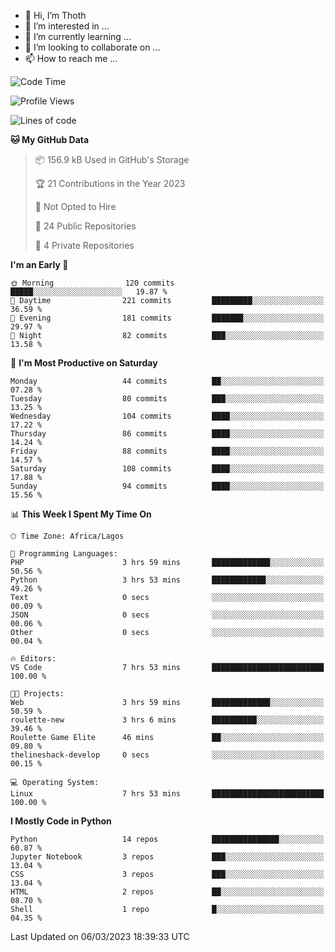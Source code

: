 <!---
thoth2357/thoth2357 is a ✨ special ✨ repository because its `README.md` (this file) appears on your GitHub profile.
You can click the Preview link to take a look at your changes.
--->

- 👋 Hi, I’m Thoth
- 👀 I’m interested in ...
- 🌱 I’m currently learning ...
- 💞️ I’m looking to collaborate on ...
- 📫 How to reach me ...




<!--START_SECTION:waka-->
![Code Time](http://img.shields.io/badge/Code%20Time-1%2C987%20hrs%2024%20mins-blue)

![Profile Views](http://img.shields.io/badge/Profile%20Views-0-blue)

![Lines of code](https://img.shields.io/badge/From%20Hello%20World%20I%27ve%20Written-25.8%20million%20lines%20of%20code-blue)

**🐱 My GitHub Data** 

> 📦 156.9 kB Used in GitHub's Storage 
 > 
> 🏆 21 Contributions in the Year 2023
 > 
> 🚫 Not Opted to Hire
 > 
> 📜 24 Public Repositories 
 > 
> 🔑 4 Private Repositories 
 > 
**I'm an Early 🐤** 

```text
🌞 Morning                120 commits         █████░░░░░░░░░░░░░░░░░░░░   19.87 % 
🌆 Daytime                221 commits         █████████░░░░░░░░░░░░░░░░   36.59 % 
🌃 Evening                181 commits         ███████░░░░░░░░░░░░░░░░░░   29.97 % 
🌙 Night                  82 commits          ███░░░░░░░░░░░░░░░░░░░░░░   13.58 % 
```
📅 **I'm Most Productive on Saturday** 

```text
Monday                   44 commits          ██░░░░░░░░░░░░░░░░░░░░░░░   07.28 % 
Tuesday                  80 commits          ███░░░░░░░░░░░░░░░░░░░░░░   13.25 % 
Wednesday                104 commits         ████░░░░░░░░░░░░░░░░░░░░░   17.22 % 
Thursday                 86 commits          ████░░░░░░░░░░░░░░░░░░░░░   14.24 % 
Friday                   88 commits          ████░░░░░░░░░░░░░░░░░░░░░   14.57 % 
Saturday                 108 commits         ████░░░░░░░░░░░░░░░░░░░░░   17.88 % 
Sunday                   94 commits          ████░░░░░░░░░░░░░░░░░░░░░   15.56 % 
```


📊 **This Week I Spent My Time On** 

```text
🕑︎ Time Zone: Africa/Lagos

💬 Programming Languages: 
PHP                      3 hrs 59 mins       █████████████░░░░░░░░░░░░   50.56 % 
Python                   3 hrs 53 mins       ████████████░░░░░░░░░░░░░   49.26 % 
Text                     0 secs              ░░░░░░░░░░░░░░░░░░░░░░░░░   00.09 % 
JSON                     0 secs              ░░░░░░░░░░░░░░░░░░░░░░░░░   00.06 % 
Other                    0 secs              ░░░░░░░░░░░░░░░░░░░░░░░░░   00.04 % 

🔥 Editors: 
VS Code                  7 hrs 53 mins       █████████████████████████   100.00 % 

🐱‍💻 Projects: 
Web                      3 hrs 59 mins       █████████████░░░░░░░░░░░░   50.59 % 
roulette-new             3 hrs 6 mins        ██████████░░░░░░░░░░░░░░░   39.46 % 
Roulette Game Elite      46 mins             ██░░░░░░░░░░░░░░░░░░░░░░░   09.80 % 
thelineshack-develop     0 secs              ░░░░░░░░░░░░░░░░░░░░░░░░░   00.15 % 

💻 Operating System: 
Linux                    7 hrs 53 mins       █████████████████████████   100.00 % 
```

**I Mostly Code in Python** 

```text
Python                   14 repos            ███████████████░░░░░░░░░░   60.87 % 
Jupyter Notebook         3 repos             ███░░░░░░░░░░░░░░░░░░░░░░   13.04 % 
CSS                      3 repos             ███░░░░░░░░░░░░░░░░░░░░░░   13.04 % 
HTML                     2 repos             ██░░░░░░░░░░░░░░░░░░░░░░░   08.70 % 
Shell                    1 repo              █░░░░░░░░░░░░░░░░░░░░░░░░   04.35 % 
```




 Last Updated on 06/03/2023 18:39:33 UTC
<!--END_SECTION:waka-->
<!--![](http://github-profile-summary-cards.vercel.app/api/cards/profile-details?username=thoth2357&theme=2077)

![](http://github-profile-summary-cards.vercel.app/api/cards/stats?username=thoth2357&theme=2077)![](http://github-profile-summary-cards.vercel.app/api/cards/productive-time?username=thoth2357&theme=2077&utcOffset=8) -->
